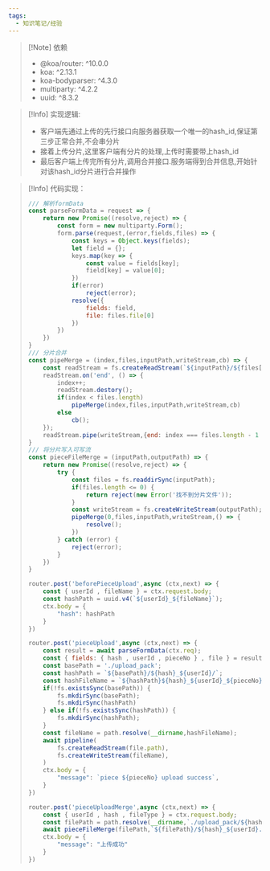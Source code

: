 ```yaml
---
tags:
  - 知识笔记/经验
---
```

>[!Note] 依赖
>- @koa/router: ^10.0.0
>- koa: ^2.13.1
>- koa-bodyparser: ^4.3.0
>- multiparty: ^4.2.2
>- uuid: ^8.3.2

>[!Info] 实现逻辑:
>- 客户端先通过上传的先行接口向服务器获取一个唯一的hash_id,保证第三步正常合并,不会串分片
>- 接着上传分片,这里客户端有分片的处理,上传时需要带上hash_id
>- 最后客户端上传完所有分片,调用合并接口.服务端得到合并信息,开始针对该hash_id分片进行合并操作


> [!Info] 代码实现：
> ```javascript
> /// 解析formData
> const parseFormData = request => {
>     return new Promise((resolve,reject) => {
>         const form = new multiparty.Form();
>         form.parse(request,(error,fields,files) => {
>             const keys = Object.keys(fields);
>             let field = {};
>             keys.map(key => {
>                 const value = fields[key];
>                 field[key] = value[0];
>             })
>             if(error)
>                 reject(error);
>             resolve({
>                 fields: field,
>                 file: files.file[0]
>             })
>         })
>     })
> }
> /// 分片合并
> const pipeMerge = (index,files,inputPath,writeStream,cb) => {
>     const readStream = fs.createReadStream(`${inputPath}/${files[index]}`);
>     readStream.on('end', () => {
>         index++;
>         readStream.destory();
>         if(index < files.length)
>             pipeMerge(index,files,inputPath,writeStream,cb)
>         else
>             cb();
>     });
>     readStream.pipe(writeStream,{end: index === files.length - 1 ? true : false});
> }
> /// 将分片写入可写流
> const pieceFileMerge = (inputPath,outputPath) => {
>     return new Promise((resolve,reject) => {
>         try {
>             const files = fs.readdirSync(inputPath);
>             if(files.length <= 0) {
>                 return reject(new Error('找不到分片文件'));
>             }
>             const writeStream = fs.createWriteStream(outputPath);
>             pipeMerge(0,files,inputPath,writeStream,() => {
>                 resolve();
>             })
>         } catch (error) {
>             reject(error);
>         }
>     })
> }
> 
> router.post('beforePieceUpload',async (ctx,next) => {
>     const { userId , fileName } = ctx.request.body;
>     const hashPath = uuid.v4(`${userId}_${fileName}`);
>     ctx.body = {
>         "hash": hashPath
>     }
> })
> 
> router.post('pieceUpload',async (ctx,next) => {
>     const result = await parseFormData(ctx.req);
>     const { fields: { hash , userId , pieceNo } , file } = result;
>     const basePath = './upload_pack';
>     const hashPath = `${basePath}/${hash}_${userId}/`;
>     const hashFileName = `${hashPath}${hash}_${userId}_${pieceNo}`;
>     if(!fs.existsSync(basePath)) {
>         fs.mkdirSync(basePath);
>         fs.mkdirSync(hashPath)
>     } else if(!fs.existsSync(hashPath)) {
>         fs.mkdirSync(hashPath);
>     }
>     const fileName = path.resolve(__dirname,hashFileName);
>     await pipeline(
>         fs.createReadStream(file.path),
>         fs.createWriteStream(fileName),
>     )
>     ctx.body = {
>         "message": `piece ${pieceNo} upload success`,
>     }
> })
> 
> router.post('pieceUploadMerge',async (ctx,next) => {
>     const { userId , hash , fileType } = ctx.request.body;
>     const filePath = path.resolve(__dirname,`./upload_pack/${hash}_${userId}`);
>     await pieceFileMerge(filePath,`${filePath}/${hash}_${userId}.${fileType}`);
>     ctx.body = {
>         "message": "上传成功"
>     }
> })
> ```